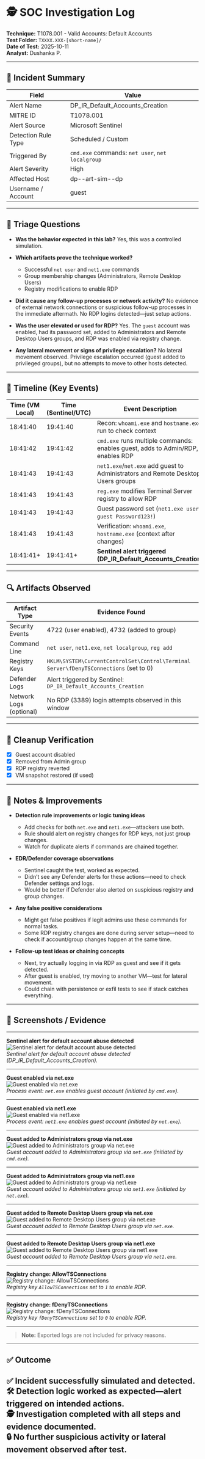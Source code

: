 
# 🕵️ SOC Investigation Log  
**Technique:** T1078.001 - Valid Accounts: Default Accounts  
**Test Folder:** `TXXXX.XXX-[short-name]/`  
**Date of Test:** 2025-10-11  
**Analyst:** Dushanka P.

---

## 🎯 Incident Summary

| Field               | Value                                            |
| ------------------- | ------------------------------------------------ |
| Alert Name          | DP_IR_Default_Accounts_Creation                  |
| MITRE ID            | T1078.001                                        |
| Alert Source        | Microsoft Sentinel                               |
| Detection Rule Type | Scheduled / Custom                               |
| Triggered By        | `cmd.exe` commands: `net user`, `net localgroup` |
| Alert Severity      | High                                             |
| Affected Host       | dp--art-sim--dp                                  |
| Username / Account  | guest                                            |


---

## 🧠 Triage Questions


* **Was the behavior expected in this lab?**
  Yes, this was a controlled simulation.

* **Which artifacts prove the technique worked?**

  * Successful `net user` and `net1.exe` commands
  * Group membership changes (Administrators, Remote Desktop Users)
  * Registry modifications to enable RDP

* **Did it cause any follow-up processes or network activity?**
  No evidence of external network connections or suspicious follow-up processes in the immediate aftermath. No RDP logins detected—just setup actions.

* **Was the user elevated or used for RDP?**
  Yes. The `guest` account was enabled, had its password set, added to Administrators and Remote Desktop Users groups, and RDP was enabled via registry change.

* **Any lateral movement or signs of privilege escalation?**
  No lateral movement observed. Privilege escalation occurred (guest added to privileged groups), but no attempts to move to other hosts detected.

---

## 📂 Timeline (Key Events)

| Time (VM Local) | Time (Sentinel/UTC) | Event Description                                                                |
| --------------- | ------------------- | -------------------------------------------------------------------------------- |
| 18:41:40        | 19:41:40            | Recon: `whoami.exe` and `hostname.exe` run to check context                      |
| 18:41:42        | 19:41:42            | `cmd.exe` runs multiple commands: enables guest, adds to Admin/RDP, enables RDP  |
| 18:41:43        | 19:41:43            | `net1.exe`/`net.exe` add guest to Administrators and Remote Desktop Users groups |
| 18:41:43        | 19:41:43            | `reg.exe` modifies Terminal Server registry to allow RDP                         |
| 18:41:43        | 19:41:43            | Guest password set (`net1.exe user guest Password123!`)                          |
| 18:41:43        | 19:41:43            | Verification: `whoami.exe`, `hostname.exe` (context after changes)               |
| 18:41:41+       | 19:41:41+           | **Sentinel alert triggered (DP_IR_Default_Accounts_Creation)**                   |



---

## 🔍 Artifacts Observed

| Artifact Type           | Evidence Found                                                                        |
| ----------------------- | ------------------------------------------------------------------------------------- |
| Security Events         | 4722 (user enabled), 4732 (added to group)                                            |
| Command Line            | `net user`, `net1.exe`, `net localgroup`, `reg add`                                   |
| Registry Keys           | `HKLM\SYSTEM\CurrentControlSet\Control\Terminal Server\fDenyTSConnections` (set to 0) |
| Defender Logs           | Alert triggered by Sentinel: `DP_IR_Default_Accounts_Creation`                        |
| Network Logs (optional) | No RDP (3389) login attempts observed in this window                                  |

---

## 🧼 Cleanup Verification

- [x] Guest account disabled
- [x] Removed from Admin group
- [x] RDP registry reverted
- [x] VM snapshot restored (if used)

---

## 🧪 Notes & Improvements

- **Detection rule improvements or logic tuning ideas**
  - Add checks for both `net.exe` and `net1.exe`—attackers use both.
  - Rule should alert on registry changes for RDP keys, not just group changes.
  - Watch for duplicate alerts if commands are chained together.

- **EDR/Defender coverage observations**
  - Sentinel caught the test, worked as expected.
  - Didn’t see any Defender alerts for these actions—need to check Defender settings and logs.
  - Would be better if Defender also alerted on suspicious registry and group changes.

- **Any false positive considerations**
  - Might get false positives if legit admins use these commands for normal tasks.
  - Some RDP registry changes are done during server setup—need to check if account/group changes happen at the same time.

- **Follow-up test ideas or chaining concepts**
  - Next, try actually logging in via RDP as guest and see if it gets detected.
  - After guest is enabled, try moving to another VM—test for lateral movement.
  - Could chain with persistence or exfil tests to see if stack catches everything.

---

## 📸 Screenshots / Evidence

---

**Sentinel alert for default account abuse detected**  
![Sentinel alert for default account abuse detected](./artifacts/screenshots/sentinel-alert.png)  
*Sentinel alert for default account abuse detected (DP_IR_Default_Accounts_Creation).*

---

**Guest enabled via net.exe**  
![Guest enabled via net.exe](./artifacts/screenshots/net-enable-guest.png)  
*Process event: `net.exe` enables guest account (initiated by `cmd.exe`).*

---

**Guest enabled via net1.exe**  
![Guest enabled via net1.exe](./artifacts/screenshots/net1-enable-guest.png)  
*Process event: `net1.exe` enables guest account (initiated by `net.exe`).*

---

**Guest added to Administrators group via net.exe**  
![Guest added to Administrators group via net.exe](./artifacts/screenshots/group-add-admin-net.png)  
*Guest account added to Administrators group via `net.exe` (initiated by `cmd.exe`).*

---

**Guest added to Administrators group via net1.exe**  
![Guest added to Administrators group via net1.exe](./artifacts/screenshots/group-add-admin-net1.png)  
*Guest account added to Administrators group via `net1.exe` (initiated by `net.exe`).*

---

**Guest added to Remote Desktop Users group via net.exe**  
![Guest added to Remote Desktop Users group via net.exe](./artifacts/screenshots/group-add-rdp-net.png)  
*Guest account added to Remote Desktop Users group via `net.exe`.*

---

**Guest added to Remote Desktop Users group via net1.exe**  
![Guest added to Remote Desktop Users group via net1.exe](./artifacts/screenshots/group-add-rdp-net1.png)  
*Guest account added to Remote Desktop Users group via `net1.exe`.*

---

**Registry change: AllowTSConnections**  
![Registry change: AllowTSConnections](./artifacts/screenshots/rdp-registry-allowts.png)  
*Registry key `AllowTSConnections` set to `1` to enable RDP.*

---

**Registry change: fDenyTSConnections**  
![Registry change: fDenyTSConnections](./artifacts/screenshots/rdp-registry-fdenyts.png)  
*Registry key `fDenyTSConnections` set to `0` to enable RDP.*

---

> **Note:** Exported logs are not included for privacy reasons.

---

## ✅ Outcome

✅ Incident successfully simulated and detected.  
🛠️ Detection logic worked as expected—alert triggered on intended actions.  
🕵️ Investigation completed with all steps and evidence documented.  
🔒 No further suspicious activity or lateral movement observed after test.
---
